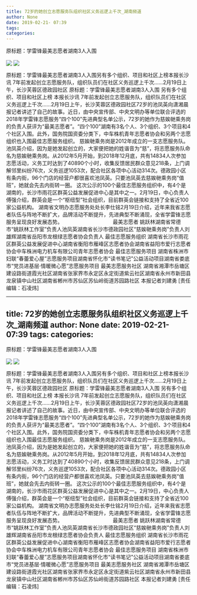 ```yaml
---
title: 72岁的她创立志愿服务队组织社区义务巡逻上千次_湖南频道
author: None
date: 2019-02-21- 07:39
tags: 
categories: 
---
```

原标题：学雷锋最美志愿者湖南3人入围
<!-- more -->
                
<img align="center" border="0" src="http://p2.ifengimg.com/a/2019_08/2e54dcb187b98fb_size50_w208_h280.jpg" />
                
<img align="center" border="0" src="http://p2.ifengimg.com/a/2016/0810/204c433878d5cf9size1_w16_h16.png" />
            
原标题：学雷锋最美志愿者湖南3人入围另有多个组织、项目和社区上榜本报长沙讯 7年前发起创立志愿服务队，组织队员们在社区义务巡逻上千次……2月19日上午，长沙芙蓉区德政园社区
原标题：学雷锋最美志愿者湖南3人入围
另有多个组织、项目和社区上榜
本报长沙讯 7年前发起创立志愿服务队，组织队员们在社区义务巡逻上千次……2月19日上午，长沙芙蓉区德政园社区72岁的池凤英向潇湘晨报记者讲述了自己的故事。近日，由中央宣传部、中央文明办等单位联合评选的2018年学雷锋志愿服务“四个100”先进典型名单公示，72岁的她作为慈娭毑乘务岗的负责人获评为“最美志愿者”。“四个100”湖南有3名个人、3个组织、3个项目和4个社区入围。此外，国务院国资委分类下，中车株机青年志愿者协会和另两个志愿组织也入围最佳志愿服务组织。
慈娭毑乘务岗是2012年成立的一支志愿服务队。池凤英介绍，因为是她发起创立的，大家便把她的姓谐音为“慈”，将志愿服务队命名为慈娭毑乘务岗。从2012年5月开始，到2018年12月底，共有14834人次参加志愿活动，义务工时达到了40890个小时，收集反馈居民群众意见218条，上门调解邻里纠纷76次，义务巡逻1053次，配合社区各项中心活动314次。德政园小区有条内街，96个门店的经营户都很喜欢池凤英。只要池凤英去慈娭毑乘务岗“值班”，她就会先去内街转一圈。
这次公示的100个最佳志愿服务组织中，有4个是湖南的，长沙市雨花区群英公益发展促进中心是其中之一。2月19日，中心负责人傅强介绍，群英会是一个“枢纽型”社会组织，目前群英会链接和支持了全省近100家公益机构。
湖南省文明办志愿服务处处长李仕铭2月19日介绍，近年来我省志愿者队伍与阵地不断扩大，品牌活动不断提升，先进典型不断涌现，全省学雷锋志愿服务呈现良好发展态势。　　　　　　　　　　
最美志愿者
姚跃林湖南省常德市“姚跃林工作室”负责人池凤英湖南省长沙市德政园社区“慈娭毑乘务岗”负责人刘雄辉湖南省岳阳市龙根绿志愿者协会负责人
最佳志愿服务组织
湖南省长沙市雨花区群英公益发展促进中心湖南省衡阳市雁峰区志愿者协会湖南省益阳市爱行志愿者协会中车株洲电力机车有限公司青年志愿者协会
最佳志愿服务项目
湖南省株洲市妇联“春蕾爱心屋”志愿服务项目湖南省怀化市“读书笔记”公益活动项目湖南省娄底市“党员进基层·情暖微心愿”志愿服务项目
最美志愿服务社区
湖南省湘潭市岳塘区建设路街道霞光社区湖南省张家界市永定区永定街道紫云社区湖南省永州市新田县龙泉镇中山社区湖南省郴州市苏仙区苏仙岭街道苏园路社区
本报记者刘建勇
[责任编辑：石凌炜]
            
---
title: 72岁的她创立志愿服务队组织社区义务巡逻上千次_湖南频道
author: None
date: 2019-02-21- 07:39
tags: 
categories: 
---
原标题：学雷锋最美志愿者湖南3人入围
<!-- more -->
                
<img align="center" border="0" src="http://p2.ifengimg.com/a/2019_08/2e54dcb187b98fb_size50_w208_h280.jpg" />
                
<img align="center" border="0" src="http://p2.ifengimg.com/a/2016/0810/204c433878d5cf9size1_w16_h16.png" />
            
原标题：学雷锋最美志愿者湖南3人入围另有多个组织、项目和社区上榜本报长沙讯 7年前发起创立志愿服务队，组织队员们在社区义务巡逻上千次……2月19日上午，长沙芙蓉区德政园社区
原标题：学雷锋最美志愿者湖南3人入围
另有多个组织、项目和社区上榜
本报长沙讯 7年前发起创立志愿服务队，组织队员们在社区义务巡逻上千次……2月19日上午，长沙芙蓉区德政园社区72岁的池凤英向潇湘晨报记者讲述了自己的故事。近日，由中央宣传部、中央文明办等单位联合评选的2018年学雷锋志愿服务“四个100”先进典型名单公示，72岁的她作为慈娭毑乘务岗的负责人获评为“最美志愿者”。“四个100”湖南有3名个人、3个组织、3个项目和4个社区入围。此外，国务院国资委分类下，中车株机青年志愿者协会和另两个志愿组织也入围最佳志愿服务组织。
慈娭毑乘务岗是2012年成立的一支志愿服务队。池凤英介绍，因为是她发起创立的，大家便把她的姓谐音为“慈”，将志愿服务队命名为慈娭毑乘务岗。从2012年5月开始，到2018年12月底，共有14834人次参加志愿活动，义务工时达到了40890个小时，收集反馈居民群众意见218条，上门调解邻里纠纷76次，义务巡逻1053次，配合社区各项中心活动314次。德政园小区有条内街，96个门店的经营户都很喜欢池凤英。只要池凤英去慈娭毑乘务岗“值班”，她就会先去内街转一圈。
这次公示的100个最佳志愿服务组织中，有4个是湖南的，长沙市雨花区群英公益发展促进中心是其中之一。2月19日，中心负责人傅强介绍，群英会是一个“枢纽型”社会组织，目前群英会链接和支持了全省近100家公益机构。
湖南省文明办志愿服务处处长李仕铭2月19日介绍，近年来我省志愿者队伍与阵地不断扩大，品牌活动不断提升，先进典型不断涌现，全省学雷锋志愿服务呈现良好发展态势。　　　　　　　　　　
最美志愿者
姚跃林湖南省常德市“姚跃林工作室”负责人池凤英湖南省长沙市德政园社区“慈娭毑乘务岗”负责人刘雄辉湖南省岳阳市龙根绿志愿者协会负责人
最佳志愿服务组织
湖南省长沙市雨花区群英公益发展促进中心湖南省衡阳市雁峰区志愿者协会湖南省益阳市爱行志愿者协会中车株洲电力机车有限公司青年志愿者协会
最佳志愿服务项目
湖南省株洲市妇联“春蕾爱心屋”志愿服务项目湖南省怀化市“读书笔记”公益活动项目湖南省娄底市“党员进基层·情暖微心愿”志愿服务项目
最美志愿服务社区
湖南省湘潭市岳塘区建设路街道霞光社区湖南省张家界市永定区永定街道紫云社区湖南省永州市新田县龙泉镇中山社区湖南省郴州市苏仙区苏仙岭街道苏园路社区
本报记者刘建勇
[责任编辑：石凌炜]
            
